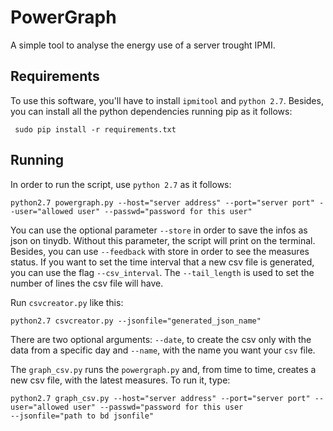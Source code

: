 # PowerGraph

A simple tool to analyse the energy use of a server trought IPMI.

## Requirements
To use this software, you'll have to install ```ipmitool``` and ```python 2.7```.
Besides, you can install all the python dependencies running pip as it follows:

```
 sudo pip install -r requirements.txt
```

## Running
In order to run the script, use ```python 2.7``` as it follows:

```
python2.7 powergraph.py --host="server address" --port="server port" --user="allowed user" --passwd="password for this user"
```
You can use the optional parameter ```--store``` in order to save
the infos as json on tinydb. Without this parameter, the script will
print on the terminal. Besides, you can use ```--feedback``` with store
in order to see the measures status. If you want to set the time interval that a new csv file is 
generated, you can use the flag ```--csv_interval```. The 
```--tail_length``` is used to set the number of lines the csv
file will have.

Run ```csvcreator.py``` like this:

```
python2.7 csvcreator.py --jsonfile="generated_json_name"
```

There are two optional arguments: ```--date```, to create the csv only with
the data from a specific day and ```--name```, with the name you want your
```csv``` file.

The ```graph_csv.py``` runs the ```powergraph.py``` and, from time
to time, creates a new csv file, with the latest measures. To run it,
type:

```
python2.7 graph_csv.py --host="server address" --port="server port" --user="allowed user" --passwd="password for this user 
--jsonfile="path to bd jsonfile"
```
